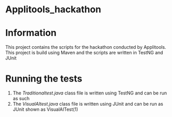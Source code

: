 # Applitools_hackathon

# Information

This project contains the scripts for the hackathon conducted by Applitools. This project is build using Maven and the scripts are written in TestNG and JUnit

# Running the tests

1. The *Traditionaltest.java* class file is written using TestNG and can be run as such
2. The *VisualAItest.java* class file is written using JUnit and can be run as JUnit shown as VisualAITest(1)
